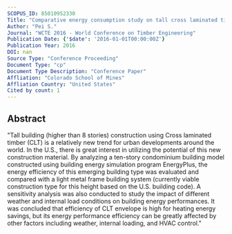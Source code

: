 ```yaml
---
SCOPUS_ID: 85010952330
Title: "Comparative energy consumption study on tall cross laminated timber building for U.S. climates"
Author: "Pei S."
Journal: "WCTE 2016 - World Conference on Timber Engineering"
Publication Date: {'$date': '2016-01-01T00:00:00Z'}
Publication Year: 2016
DOI: nan
Source Type: "Conference Proceeding"
Document Type: "cp"
Document Type Description: "Conference Paper"
Affliation: "Colorado School of Mines"
Affliation Country: "United States"
Cited by count: 1
---
```


## Abstract
"Tall building (higher than 8 stories) construction using Cross laminated timber (CLT) is a relatively new trend for urban developments around the world. In the U.S., there is great interest in utilizing the potential of this new construction material. By analyzing a ten-story condominium building model constructed using building energy simulation program EnergyPlus, the energy efficiency of this emerging building type was evaluated and compared with a light metal frame building system (currently viable construction type for this height based on the U.S. building code). A sensitivity analysis was also conducted to study the impact of different weather and internal load conditions on building energy performances. It was concluded that efficiency of CLT envelope is high for heating energy savings, but its energy performance efficiency can be greatly affected by other factors including weather, internal loading, and HVAC control."
